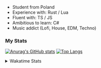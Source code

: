 - Student from Poland
- Experience with: Rust / Lua
- Fluent with: TS / JS
- Amibitious to learn: C#
- Music addict (Lofi, House, EDM, Techno)

### My Stats

[![Anurag's GitHub stats](https://github-readme-stats.vercel.app/api?username=mufaroxyz&show_icons=true&theme=aura_dark&border_color=eb4034)](https://github.com/anuraghazra/github-readme-stats)
[![Top Langs](https://github-readme-stats.vercel.app/api/top-langs/?username=mufaroxyz&layout=compact&theme=aura_dark&border_color=eb4034&langs_count=6)](https://github.com/anuraghazra/github-readme-stats)
<br />
<details>
  <summary>Wakatime Stats</summary>
  <img src="https://github-readme-stats.vercel.app/api/wakatime?&username=mufaro&layout=compact&theme=aura_dark&border_color=eb4034&range=all_time" />
  
</details>
